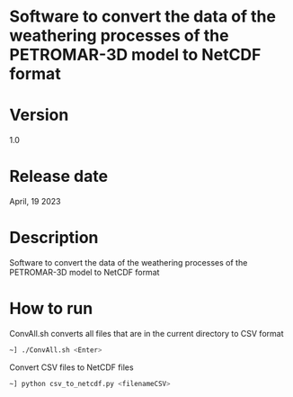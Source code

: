 # Software to convert the data of the weathering processes of the PETROMAR-3D model to NetCDF format

# Version

1.0

# Release date

April, 19 2023


# Description

Software to convert the data of the weathering processes of the PETROMAR-3D model to NetCDF format


# How to run

ConvAll.sh converts all files that are in the current directory to CSV format

```sh
~] ./ConvAll.sh <Enter>
```
 
Convert CSV files to NetCDF files
 
```sh
~] python csv_to_netcdf.py <filenameCSV>
```

